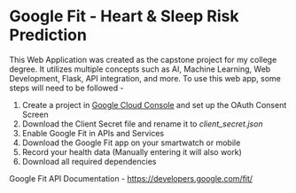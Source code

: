 # Google Fit - Heart & Sleep Risk Prediction
This Web Application was created as the capstone project for my college degree. It utilizes multiple concepts such as AI, Machine Learning, Web Development, Flask, API integration, and more. To use this web app, some steps will need to be followed - 

1. Create a project in <a href="https://console.cloud.google.com/welcome">Google Cloud Console</a> and set up the OAuth Consent Screen
2. Download the Client Secret file and rename it to <i>client_secret.json</i>
3. Enable Google Fit in APIs and Services
4. Download the Google Fit app on your smartwatch or mobile
5. Record your health data (Manually entering it will also work)
6. Download all required dependencies

Google Fit API Documentation - https://developers.google.com/fit/
